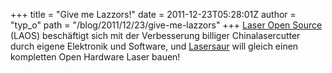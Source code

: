 +++
title = "Give me Lazzors!"
date = 2011-12-23T05:28:01Z
author = "typ_o"
path = "/blog/2011/12/23/give-me-lazzors"
+++
[Laser Open Source](https://www.laoslaser.org/) (LAOS) beschäftigt sich
mit der Verbesserung billiger Chinalasercutter durch eigene Elektronik
und Software, und [Lasersaur](https://labs.nortd.com/lasersaur/) will
gleich einen kompletten Open Hardware Laser bauen\!
